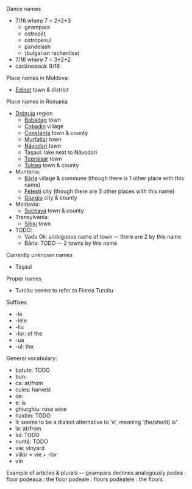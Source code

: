 Dance names
 - 7/16 where 7 = 2+2+3
   - geampara
   - ostropăţ
   - ostropesul
   - pandelash
   - (bulgarian rachenitsa)
 - 7/16 where 7 = 3+2+2
 - cadânească: 9/16

Place names in Moldova:
 - [Edineţ](https://en.wikipedia.org/wiki/Edineţ) town & district

Place names in Romania
 - [Dobruja](https://en.wikipedia.org/wiki/Dobruja) region
    - [Babadag](https://en.wikipedia.org/wiki/Babadag) town
    - [Cobadin](https://en.wikipedia.org/wiki/Cobadin) village
    - [Constanţa](https://en.wikipedia.org/wiki/Constanţa) town & county
    - [Murfatlar](https://en.wikipedia.org/wiki/Murfatlar) town
    - [Năvodari](https://en.wikipedia.org/wiki/Năvodari) town
    - Taşaul: lake next to Năvodari
    - [Topraisar](https://en.wikipedia.org/wiki/Topraisar) town
    - [Tulcea](https://en.wikipedia.org/wiki/Tulcea) town & county
 - Muntenia:
    - [Bârla](https://en.wikipedia.org/wiki/Bârla) village & commune (though there is 1 other place with this name)
    - [Feteşti](https://en.wikipedia.org/wiki/Feteşti) city (though there are 3 other places with this name)
    - [Giurgiu](https://en.wikipedia.org/wiki/Giurgiu) city & county
 - Moldavia:
    - [Suceava](https://en.wikipedia.org/wiki/Suceava) town & county
 - Transylvania:
    - [Sibiu](https://en.wikipedia.org/wiki/Suceava) town
 - TODO:
    - Vadu Oii: ambiguous name of town -- there are 2 by this name
    - Bârla: TODO -- 2 towns by this name

Currently unknown names
 - Taşaul

Proper names
 - Turcitu seems to refer to Florea Turcitu

Suffixes
 - -le
 - -lele
 - -liu
 - -lor: of the
 - -ua
 - -ul: the


General vocabulary:
 - batute: TODO
 - bun:
 - ca: at/from
 - cules: harvest
 - de:
 - e: is
 - ghiurghiu: rose wine
 - haidim: TODO
 - îi: seems to be a dialect alternative to 'e', meaning '(he/she/it) is'
 - la: at/from
 - lui: TODO
 - nuntă: TODO
 - vie: vinyard
 - viilor = vie + -lor
 - vin

Example of articles & plurals -- geampara declines analogously
  podea     : floor
  podeaua   : the floor
  podeale   : floors
  podealele : the floors
